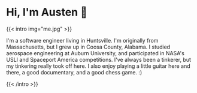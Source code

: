 # Hi, I'm Austen 👋

{{< intro img="me.jpg" >}}

I'm a software engineer living in Huntsville. I'm originally from Massachusetts,
but I grew up in Coosa County, Alabama. I studied aerospace engineering at
Auburn University, and participated in NASA's USLI and Spaceport America
competitions. I've always been a tinkerer, but my tinkering really took off
here. I also enjoy playing a little guitar here and there, a good documentary,
and a good chess game. :)

{{< /intro >}}

</span>
